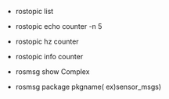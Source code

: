 - rostopic list
- rostopic echo counter -n 5
- rostopic hz counter
- rostopic info counter

- rosmsg show Complex
- rosmsg package pkgname( ex)sensor_msgs)
